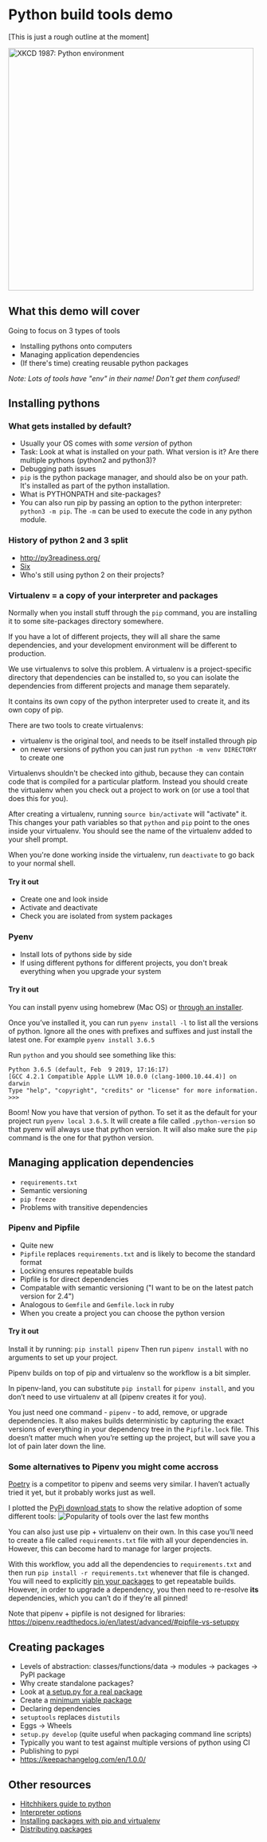 # Python build tools demo

[This is just a rough outline at the moment]

<img alt="XKCD 1987: Python environment" src="https://raw.githubusercontent.com/MatMoore/python-build-tools-demo/master/python_environment_2x.png" width="492" height="487"/>

## What this demo will cover

Going to focus on 3 types of tools

- Installing pythons onto computers
- Managing application dependencies
- (If there's time) creating reusable python packages

*Note: Lots of tools have "env" in their name! Don't get them confused!*

## Installing pythons

### What gets installed by default?

- Usually your OS comes with *some version* of python
- Task: Look at what is installed on your path. What version is it? Are there multiple pythons (python2 and python3)?
- Debugging path issues
- `pip` is the python package manager, and should also be on your path. It's installed as part of the python installation.
- What is PYTHONPATH and site-packages?
- You can also run pip by passing an option to the python interpreter: `python3 -m pip`. The `-m` can be used to execute the code in any python module.


### History of python 2 and 3 split
- http://py3readiness.org/
- [Six](https://pypi.org/project/six/)
- Who's still using python 2 on their projects?

### Virtualenv = a copy of your interpreter and packages
Normally when you install stuff through the `pip` command, you are installing it to some site-packages directory somewhere.

If you have a lot of different projects, they will all share the same dependencies, and your development environment will be different to production.

We use virtualenvs to solve this problem. A virtualenv is a project-specific directory that dependencies can be installed to, so you can isolate the dependencies from different projects and manage them separately.

It contains its own copy of the python interpreter used to create it, and its own copy of pip.

There are two tools to create virtualenvs:
- virtualenv is the original tool, and needs to be itself installed through pip
- on newer versions of python you can just run `python -m venv DIRECTORY` to create one

Virtualenvs shouldn't be checked into github, because they can contain code that is compiled for a particular platform. Instead you should create the virtualenv when you check out a project to work on (or use a tool that does this for you).

After creating a virtualenv, running `source bin/activate` will "activate" it. This changes your path variables so that `python` and `pip` point to the ones inside your virtualenv. You should see the name of the virtualenv added to your shell prompt. 

When you're done working inside the virtualenv, run `deactivate` to go back to your normal shell.

#### Try it out
- Create one and look inside
- Activate and deactivate
- Check you are isolated from system packages

### Pyenv
- Install lots of pythons side by side
- If using different pythons for different projects, you don't break everything when you upgrade your system

#### Try it out
You can install pyenv using homebrew (Mac OS) or [through an installer](https://github.com/pyenv/pyenv-installer).

Once you’ve installed it, you can run `pyenv install -l` to list all the versions of python. Ignore all the ones with prefixes and suffixes and just install the latest one. For example
`pyenv install 3.6.5`

Run `python` and you should see something like this:

```
Python 3.6.5 (default, Feb  9 2019, 17:16:17)
[GCC 4.2.1 Compatible Apple LLVM 10.0.0 (clang-1000.10.44.4)] on darwin
Type "help", "copyright", "credits" or "license" for more information.
>>>
```

Boom! Now you have that version of python. To set it as the default for your project run `pyenv local 3.6.5`. It will create a file called `.python-version` so that pyenv will always use that python version. It will also make sure the `pip` command is the one for that python version.

## Managing application dependencies

- `requirements.txt`
- Semantic versioning
- `pip freeze`
- Problems with transitive dependencies

### Pipenv and Pipfile
- Quite new
- `Pipfile` replaces `requirements.txt` and is likely to become the standard format
- Locking ensures repeatable builds
- Pipfile is for direct dependencies
- Compatable with semantic versioning ("I want to be on the latest patch version for 2.4")
- Analogous to `Gemfile` and `Gemfile.lock` in ruby
- When you create a project you can choose the python version

#### Try it out
Install it by running: `pip install pipenv`
Then run `pipenv install` with no arguments to set up your project.

Pipenv builds on top of pip and virtualenv so the workflow is a bit simpler.

In pipenv-land, you can substitute `pip install` for `pipenv install`, and you don’t need to use virtualenv at all (pipenv creates it for you).

You just need one command - `pipenv` - to add, remove, or upgrade dependencies. It also makes builds deterministic by capturing the exact versions of everything in your dependency tree in the `Pipfile.lock` file. This doesn’t matter much when you’re setting up the project, but will save you a lot of pain later down the line.

### Some alternatives to Pipenv you might come accross
[Poetry](https://github.com/sdispater/poetry) is a competitor to pipenv and seems very similar. I haven’t actually tried it yet, but it probably works just as well.

I plotted the [PyPi download stats](https://packaging.python.org/guides/analyzing-pypi-package-downloads/) to show the relative adoption of some different tools:
![Popularity of tools over the last few months](https://raw.githubusercontent.com/MatMoore/python-build-tools-demo/master/tool-usage.png)

You can also just use pip + virtualenv on their own. In this case you’ll need to create a file called `requirements.txt` file with all your dependencies in. However, this can become hard to manage for larger projects.

With this workflow, you add all the dependencies to `requirements.txt` and then run
`pip install -r requirements.txt` whenever that file is changed. You will need to explicitly [pin your packages](https://nvie.com/posts/pin-your-packages/) to get repeatable builds. However, in order to upgrade a dependency, you then need to re-resolve **its** dependencies, which you can’t do if they’re all pinned!

Note that pipenv + pipfile is not designed for libraries: https://pipenv.readthedocs.io/en/latest/advanced/#pipfile-vs-setuppy

## Creating packages
- Levels of abstraction: classes/functions/data -> modules -> packages -> PyPI package
- Why create standalone packages?
- Look at [a setup.py for a real package](https://github.com/stub42/pytz/blob/master/src/setup.py)
- Create a [minimum viable package](https://setuptools.readthedocs.io/en/latest/setuptools.html#basic-use)
- Declaring dependencies
- `setuptools` replaces `distutils`
- Eggs -> Wheels
- `setup.py develop` (quite useful when packaging command line scripts)
- Typically you want to test against multiple versions of python using CI
- Publishing to pypi
- https://keepachangelog.com/en/1.0.0/

## Other resources
- [Hitchhikers guide to python](https://docs.python-guide.org/)
- [Interpreter options](https://docs.python.org/3/using/cmdline.html#interface-options)
- [Installing packages with pip and virtualenv](https://packaging.python.org/tutorials/installing-packages/#creating-virtual-environments)
- [Distributing packages](https://docs.python.org/3/distributing/index.html)

